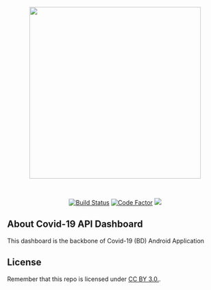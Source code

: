 <p align="center"><img src="http://brosolved.com/share/github_covid_logo.png" width="400"></p>
</br>
<p align="center">
<a href="https://travis-ci.org/github/BinaryBase-io/Covid-19-API-Dashboard"><img src="https://travis-ci.org/BinaryBase-io/Covid-19-API-Dashboard.svg?branch=master" alt="Build Status"></a> <a href="https://www.codefactor.io/repository/github/binarybase-io/covid-19-api-dashboard"><img src="https://www.codefactor.io/repository/github/binarybase-io/covid-19-api-dashboard/badge" alt="Code Factor"></a> <a href="https://www.codacy.com/gh/BinaryBase-io/Covid-19-API-Dashboard?utm_source=github.com&amp;utm_medium=referral&amp;utm_content=BinaryBase-io/Covid-19-API-Dashboard&amp;utm_campaign=Badge_Grade"><img src="https://api.codacy.com/project/badge/Grade/5f25d9f6c4ae4c11bb6c559dbb03c0ab"/></a>
</p>

## About Covid-19 API Dashboard

This dashboard is the backbone of Covid-19 (BD) Android Application

## License

Remember that this repo is licensed under [CC BY 3.0.](https://creativecommons.org/licenses/by/3.0/).
